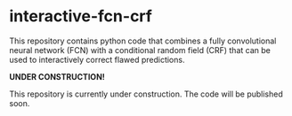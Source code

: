 # interactive-fcn-crf
This repository contains python code that combines a fully convolutional neural network (FCN) with a conditional random field (CRF) that can be used to interactively correct flawed predictions.

**UNDER CONSTRUCTION!**

This repository is currently under construction. 
The code will be published soon.
